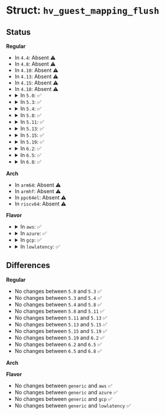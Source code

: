 # Struct: <code>hv_guest_mapping_flush</code>

## Status
<b>Regular</b>
<ul>
<li>
In <code>4.4</code>: Absent ⚠️
</li>
<li>
In <code>4.8</code>: Absent ⚠️
</li>
<li>
In <code>4.10</code>: Absent ⚠️
</li>
<li>
In <code>4.13</code>: Absent ⚠️
</li>
<li>
In <code>4.15</code>: Absent ⚠️
</li>
<li>
In <code>4.18</code>: Absent ⚠️
</li>
<li>
<details>
<summary>In <code>5.0</code>: ✅</summary>

```c
struct hv_guest_mapping_flush {
    u64 address_space;
    u64 flags;
};
```
</details>
</li>
<li>
<details>
<summary>In <code>5.3</code>: ✅</summary>

```c
struct hv_guest_mapping_flush {
    u64 address_space;
    u64 flags;
};
```
</details>
</li>
<li>
<details>
<summary>In <code>5.4</code>: ✅</summary>

```c
struct hv_guest_mapping_flush {
    u64 address_space;
    u64 flags;
};
```
</details>
</li>
<li>
<details>
<summary>In <code>5.8</code>: ✅</summary>

```c
struct hv_guest_mapping_flush {
    u64 address_space;
    u64 flags;
};
```
</details>
</li>
<li>
<details>
<summary>In <code>5.11</code>: ✅</summary>

```c
struct hv_guest_mapping_flush {
    u64 address_space;
    u64 flags;
};
```
</details>
</li>
<li>
<details>
<summary>In <code>5.13</code>: ✅</summary>

```c
struct hv_guest_mapping_flush {
    u64 address_space;
    u64 flags;
};
```
</details>
</li>
<li>
<details>
<summary>In <code>5.15</code>: ✅</summary>

```c
struct hv_guest_mapping_flush {
    u64 address_space;
    u64 flags;
};
```
</details>
</li>
<li>
<details>
<summary>In <code>5.19</code>: ✅</summary>

```c
struct hv_guest_mapping_flush {
    u64 address_space;
    u64 flags;
};
```
</details>
</li>
<li>
<details>
<summary>In <code>6.2</code>: ✅</summary>

```c
struct hv_guest_mapping_flush {
    u64 address_space;
    u64 flags;
};
```
</details>
</li>
<li>
<details>
<summary>In <code>6.5</code>: ✅</summary>

```c
struct hv_guest_mapping_flush {
    u64 address_space;
    u64 flags;
};
```
</details>
</li>
<li>
<details>
<summary>In <code>6.8</code>: ✅</summary>

```c
struct hv_guest_mapping_flush {
    u64 address_space;
    u64 flags;
};
```
</details>
</li>
</ul>
<b>Arch</b>
<ul>
<li>
In <code>arm64</code>: Absent ⚠️
</li>
<li>
In <code>armhf</code>: Absent ⚠️
</li>
<li>
In <code>ppc64el</code>: Absent ⚠️
</li>
<li>
In <code>riscv64</code>: Absent ⚠️
</li>
</ul>
<b>Flavor</b>
<ul>
<li>
<details>
<summary>In <code>aws</code>: ✅</summary>

```c
struct hv_guest_mapping_flush {
    u64 address_space;
    u64 flags;
};
```
</details>
</li>
<li>
<details>
<summary>In <code>azure</code>: ✅</summary>

```c
struct hv_guest_mapping_flush {
    u64 address_space;
    u64 flags;
};
```
</details>
</li>
<li>
<details>
<summary>In <code>gcp</code>: ✅</summary>

```c
struct hv_guest_mapping_flush {
    u64 address_space;
    u64 flags;
};
```
</details>
</li>
<li>
<details>
<summary>In <code>lowlatency</code>: ✅</summary>

```c
struct hv_guest_mapping_flush {
    u64 address_space;
    u64 flags;
};
```
</details>
</li>
</ul>

## Differences
<b>Regular</b>
<ul>
<li>
No changes between <code>5.0</code> and <code>5.3</code> ✅
</li>
<li>
No changes between <code>5.3</code> and <code>5.4</code> ✅
</li>
<li>
No changes between <code>5.4</code> and <code>5.8</code> ✅
</li>
<li>
No changes between <code>5.8</code> and <code>5.11</code> ✅
</li>
<li>
No changes between <code>5.11</code> and <code>5.13</code> ✅
</li>
<li>
No changes between <code>5.13</code> and <code>5.15</code> ✅
</li>
<li>
No changes between <code>5.15</code> and <code>5.19</code> ✅
</li>
<li>
No changes between <code>5.19</code> and <code>6.2</code> ✅
</li>
<li>
No changes between <code>6.2</code> and <code>6.5</code> ✅
</li>
<li>
No changes between <code>6.5</code> and <code>6.8</code> ✅
</li>
</ul>
<b>Arch</b>
<ul>
</ul>
<b>Flavor</b>
<ul>
<li>
No changes between <code>generic</code> and <code>aws</code> ✅
</li>
<li>
No changes between <code>generic</code> and <code>azure</code> ✅
</li>
<li>
No changes between <code>generic</code> and <code>gcp</code> ✅
</li>
<li>
No changes between <code>generic</code> and <code>lowlatency</code> ✅
</li>
</ul>
